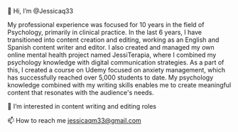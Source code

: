 👋 Hi, I’m @Jessicaq33 

My professional experience was focused for 10 years in the field of Psychology, primarily in clinical practice. In the last 6 years, I have transitioned into content creation and editing, working as an English and Spanish content writer and editor. I also created and managed my own online mental health project named JessiTerapia, where I combined my psychology knowledge with digital communication strategies. As a part of this, I created a course on Udemy focused on anxiety management, which has successfully reached over 5,000 students to date. My psychology knowledge combined with my writing skills enables me to create meaningful content that resonates with the audience's needs.

 👀 I’m interested in content writing and editing roles
 
📫 How to reach me jessicaqm33@gmail.com

<!---
Jessicaq33/Jessicaq33 is a ✨ special ✨ repository because its `README.md` (this file) appears on your GitHub profile.
You can click the Preview link to take a look at your changes.
--->
